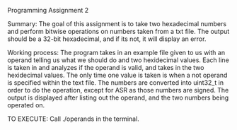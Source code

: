 Programming Assignment 2

Summary:
The goal of this assignment is to take two hexadecimal numbers and perform bitwise operations on numbers taken from a txt file. The output should be a 32-bit hexadecimal, and if its not, it will display an error.

Working process:
The program takes in an example file given to us with an operand telling us what we should do and two hexidecimal values. Each line is taken in and analyzes if the operand is valid, and takes in the two hexidecimal values. The only time one value is taken is when a not operand is specified within the text file. The numbers are converted into uint32_t in order to do the operation, except for ASR as those numbers are signed. The output is displayed after listing out the operand, and the two numbers being operated on. 

TO EXECUTE: Call ./operands in the terminal.
